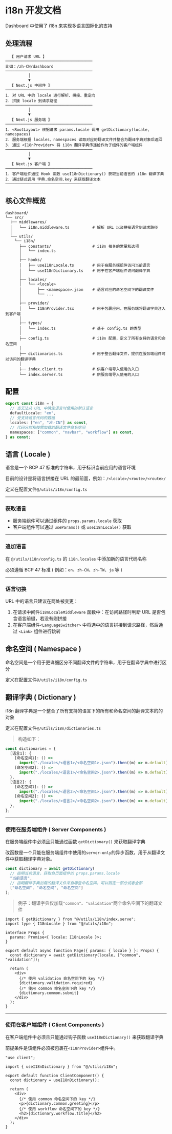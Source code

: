 # i18n 开发文档

Dashboard 中使用了 i18n 来实现多语言国际化的支持

## 处理流程

```
  【 用户请求 URL 】
──────────────────────────────────────
比如：/zh-CN/dashboard
──────────────────────────────────────
          │
          ▼
  【 Next.js 中间件 】
──────────────────────────────────────
1. 对 URL 中的 locale 进行解析、拼接、重定向
2. 拼接 locale 到请求路径
──────────────────────────────────────
          │
          ▼
  【 Next.js 服务端 】
──────────────────────────────────────
1. <RootLayout> 根据请求 params.locale 调用 getDictionary(locale, namespaces)
2. 服务端根据 locales、namespaces 读取对应的翻译文件并整合为翻译字典对象后返回
3. 通过 <I18nProvider> 将 i18n 翻译字典传递给作为子组件的客户端组件
──────────────────────────────────────
          │
          ▼
  【 Next.js 客户端 】
──────────────────────────────────────
1. 客户端组件通过 Hook 函数 useI18nDictionary() 获取当前语言的 i18n 翻译字典
2. 通过链式调用 字典.命名空间.key 来获取翻译文本
──────────────────────────────────────
```

## 核心文件概览

```shell
dashboard/
└── src/
  ├── middlewares/
  │   └── i18n.middleware.ts          # 解析 URL 以及拼接语言到请求路径
  │
  └── utils/
    └── i18n/
      ├── constants/                  # i18n 相关的常量和选项
      │   └── index.ts
      │
      ├── hooks/
      │   ├── useI18nLocale.ts        # 用于在服务端组件访问当前语言
      │   └── useI18nDictionary.ts    # 用于在客户端组件访问翻译字典
      │
      ├── locales/
      │   └── <locale>
      │       ├── <namespace>.json    # 语言对应的命名空间下的翻译文件
      │       └── ...
      │
      ├── provider/
      │   └── I18nProvider.tsx        # 用于包裹应用，在服务端将翻译字典注入到客户端
      │
      ├── types/
      │   └── index.ts                # 基于 config.ts 的类型
      │
      ├── config.ts                   # i18n 配置，定义了所有支持的语言和命名空间
      │
      ├── dictionaries.ts             # 用于整合翻译文件，提供在服务端组件可以访问的翻译字典
      │
      ├── index.client.ts             # 供客户端导入使用的入口
      └── index.server.ts             # 供服务端导入使用的入口
```

## 配置

```ts
export const i18n = {
  // 当无法从 URL 中确定语言时使用的默认语言
  defaultLocale: "en",
  // 受支持语言代码的数组
  locales: ["en", "zh-CN"] as const,
  // 代码分割和按需加载的翻译文件命名空间
  namespaces: ["common", "navbar", "workflow"] as const,
} as const;
```

## 语言 ( Locale )

语言是一个 BCP 47 标准的字符串，用于标识当前应用的语言环境

目前的设计是将语言拼接在 URL 的最前面，例如：`/<locale>/<route>/<route>/`

定义在配置文件`@/utils/i18n/config.ts`

---

### 获取语言

- 服务端组件可以通过组件的 `props.params.locale` 获取
- 客户端组件可以通过 `useParams()` 或 `useI18nLocale()` 获取

---

### 追加语言

在 `@/utils/i18n/config.ts` 的 `i18n.locales` 中添加新的语言代码名称

必须遵循 BCP 47 标准 ( 例如：`en`、`zh-CN`、`zh-TW`、`ja` 等 )

---

### 语言切换

URL 中的语言只建议在两处被变更：

1. 在请求中间件`i18nLocaleMiddleware` 函数中：在访问路径时判断 URL 是否包含语言前缀，若没有则拼接
2. 在客户端组件`<LanguageSwitcher>` 中将选中的语言拼接到请求路径，然后通过 `<Link>` 组件进行跳转

## 命名空间 ( Namespace )

命名空间是一个用于更详细区分不同翻译文件的字符串，用于在翻译字典中进行区分

定义在配置文件`@/utils/i18n/config.ts`

## 翻译字典 ( Dictionary )

i18n 翻译字典是一个整合了所有支持的语言下的所有和命名空间的翻译文本的的对象

定义在配置文件`@/utils/i18n/dictionaries.ts`

> 构造如下：

```ts
const dictionaries = {
  [语言1]: {
    [命名空间1]: () =>
      import("./locales/<语言1>/<命名空间1>.json").then((m) => m.default),
    [命名空间2]: () =>
      import("./locales/<语言1>/<命名空间2>.json").then((m) => m.default),
  },
  [语言2]: {
    [命名空间1]: () =>
      import("./locales/<语言2>/<命名空间1>.json").then((m) => m.default),
    [命名空间2]: () =>
      import("./locales/<语言2>/<命名空间2>.json").then((m) => m.default),
  },
};
```

---

### 使用在服务端组件 ( Server Components )

在服务端组件中必须且只能通过函数 `getDictionary()` 来获取翻译字典

改函数是一个只能在服务端组件中使用的`server-only`的异步函数，用于从翻译文件中获取翻译字典对象。

```ts
const dictionary = await getDictionary(
  // 指明当前语言，获取自页面组件的 props.params.locale
  "当前语言",
  // 指明翻译字典加载的翻译文件来自哪些命名空间，可以限定一部分或者全部
  ["命名空间", "命名空间", "命名空间"]
);
```

> 例子：翻译字典仅加载`"common"`、`"validation"`两个命名空间下的翻译文件

```tsx
import { getDictionary } from "@/utils/i18n/index.serve";
import type { I18nLocale } from "@/utils/i18n";

interface Props {
  params: Promise<{ locale: I18nLocale }>;
}

export default async function Page({ params: { locale } }: Props) {
  const dictionary = await getDictionary(locale, ["common", "validation"]);

  return (
    <div>
      {/* 使用 validation 命名空间下的 key */}
      {dictionary.validation.required}
      {/* 使用 common 命名空间下的 key */}
      {dictionary.common.submit}
    </div>
  );
}
```

---

### 使用在客户端组件 ( Client Components )

在客户端组件中必须且只能通过钩子函数 `useI18nDictionary()` 来获取翻译字典

前提条件是该组件必须被包裹在`<I18nProvider>`组件中。

```tsx
"use client";

import { useI18nDictionary } from "@/utils/i18n";

export default function ClientComponent() {
  const dictionary = useI18nDictionary();

  return (
    <div>
      {/* 使用 common 命名空间下的 key */}
      <p>{dictionary.common.greeting}</p>
      {/* 使用 workflow 命名空间下的 key */}
      <h2>{dictionary.workflow.title}</h2>
    </div>
  );
}
```
